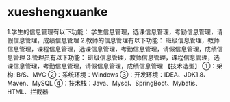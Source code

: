 # xueshengxuanke
1.学生的信息管理有以下功能： 学生信息管理，选课信息管理，考勤信息管理，请假信息管理，成绩信息管理 2.教师的信息管理有以下功能： 班级信息管理，教师信息管理，课程信息管理，选课信息管理，考勤信息管理，请假信息管理，成绩信息管理 3.管理员有以下功能： 班级信息管理，教师信息管理，课程信息管理，选课信息管理，考勤信息管理，请假信息管理，成绩信息管理  【技术选型】 ①：架构: B/S、MVC ②：系统环境：Windows ③：开发环境：IDEA、JDK1.8、Maven、MySQL ④：技术栈：Java、Mysql、SpringBoot、Mybatis、HTML、拦截器
